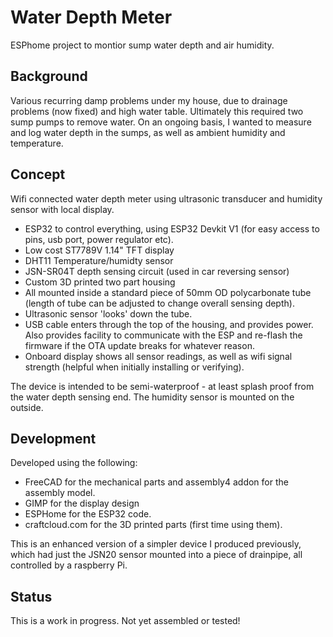 # Water Depth Meter
ESPhome project to montior sump water depth and air humidity.

## Background
Various recurring damp problems under my house, due to drainage problems (now fixed) and high water table.  Ultimately this required two sump pumps to remove water.
On an ongoing basis, I wanted to measure and log water depth in the sumps, as well as ambient humidity and temperature.

## Concept
Wifi connected water depth meter using ultrasonic transducer and humidity sensor with local display.
 - ESP32 to control everything, using ESP32 Devkit V1 (for easy access to pins, usb port, power regulator etc).
 - Low cost ST7789V 1.14" TFT display
 - DHT11 Temperature/humidty sensor
 - JSN-SR04T depth sensing circuit (used in car reversing sensor)
 - Custom 3D printed two part housing
 - All mounted inside a standard piece of 50mm OD polycarbonate tube (length of tube can be adjusted to change overall sensing depth).
 - Ultrasonic sensor 'looks' down the tube.
 - USB cable enters through the top of the housing, and provides power.  Also provides facility to communicate with the ESP and re-flash the firmware if the OTA update breaks for whatever reason.
 - Onboard display shows all sensor readings, as well as wifi signal strength (helpful when initially installing or verifying).

The device is intended to be semi-waterproof - at least splash proof from the water depth sensing end.  The humidity sensor is mounted on the outside.

## Development
Developed using the following:
 - FreeCAD for the mechanical parts and assembly4 addon for the assembly model.
 - GIMP for the display design
 - ESPHome for the ESP32 code.
 - craftcloud.com for the 3D printed parts (first time using them).

This is an enhanced version of a simpler device I produced previously, which had just the JSN20 sensor mounted into a piece of drainpipe, all controlled by a raspberry Pi.

## Status
This is a work in progress.  Not yet assembled or tested!



